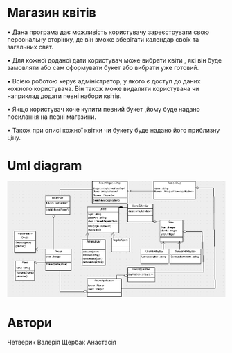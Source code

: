 # Магазин квітів #
 
•	Дана програма дає можливість користувачу зареєструвати свою персональну сторінку, де він зможе зберігати календар своїх та загальних свят. 

•	Для кожної доданої дати користувач може вибрати квіти , які він буде замовляти або сам сформувати букет або вибрати уже готовий. 

•	Всією роботою керує адміністратор, у якого є доступ до даних кожного користувача. Він також може видалити користувача чи наприклад додати певні набори квітів. 

•	Якщо користувач хоче купити певний букет ,йому буде надано посилання на певні магазини. 

•	Також при описі кожної квітки чи букету буде надано його приблизну ціну.

# Uml diagram #
![Alt text](flowers_uml.PNG)

# Автори #
Четверик Валерія
Щербак Анастасія
